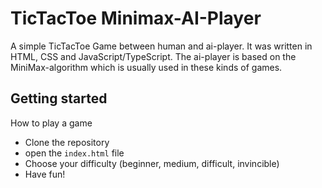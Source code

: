 # TicTacToe Minimax-AI-Player
A simple TicTacToe Game between human and ai-player. It was written in HTML, CSS and JavaScript/TypeScript.
The ai-player is based on the MiniMax-algorithm which is usually used in these kinds of games.

## Getting started
How to play a game
* Clone the repository
* open the `index.html` file
* Choose your difficulty (beginner, medium, difficult, invincible)
* Have fun!
